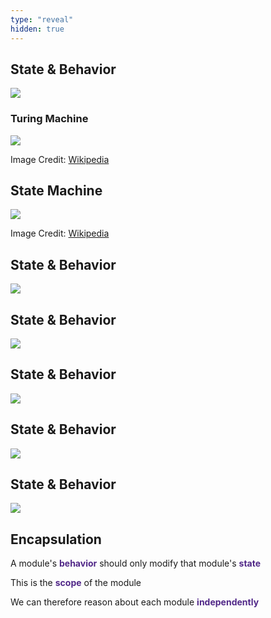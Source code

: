 ```yaml
---
type: "reveal"
hidden: true
---
```

<section>
    <h2>State & Behavior</h2>
    <img class="plain stretch" src="/images/2/410_2_sim1.svg">
</section>
<section>
	<h3>Turing Machine</h3>
	<img class="stretch plain" src="/images/2/turingmachine_wikimedia.png">
	<p class="imagecredit">Image Credit: <a href="https://commons.wikimedia.org/w/index.php?title=File:Maquina.png&oldid=118120539">Wikipedia</a></p>
</section>
<section>
    <h2>State Machine</h2>
    <img class="plain stretch" src="/images/2/410_2_statemachine.png">
    <p class="imagecredit">Image Credit: <a href="https://commons.wikimedia.org/w/index.php?title=File:Finite_state_machine_example_with_comments.svg&oldid=465191141">Wikipedia</a></p>
</section>
<section>
    <h2>State & Behavior</h2>
    <img class="plain stretch" src="/images/2/410_2_sim1.svg">
</section>
<section>
    <h2>State & Behavior</h2>
    <img class="plain stretch" src="/images/2/410_2_sim2.svg">
</section>
<section>
    <h2>State & Behavior</h2>
    <img class="plain stretch" src="/images/2/410_2_sim3.svg">
</section>
<section>
    <h2>State & Behavior</h2>
    <img class="plain stretch" src="/images/2/410_2_sim4.svg">
</section>
<section>
    <h2>State & Behavior</h2>
    <img class="plain stretch" src="/images/2/410_2_sim5.svg">
</section>
<section>
<h2>Encapsulation</h2>
<p>A module's <span style="color: #512888"><b>behavior</b></span> should only modify that module's <span style="color: #512888"><b>state</b></span></p>
<p class="fragment">This is the <span style="color: #512888"><b>scope</b></span> of the module</p>
<p class="fragment">We can therefore reason about each module <span style="color: #512888"><b>independently</b></span></p>
</section>